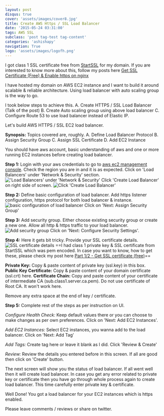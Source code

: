 ```yaml
---
layout: post
disqus: true
cover: 'assets/images/cover8.jpg'
title: Create AWS Https / SSL Load Balancer
date: '2015-05-24 03:31:00'
tags: AWS SSL
subclass: 'post tag-test tag-content'
categories: 'ashishapy'
navigation: True
logo: 'assets/images/logofh.png'
---
```


I got class 1 SSL certificate free from [StartSSL](https://www.startssl.com/) for my domain. 
If you are interested to know more about this, follow my posts here [Get SSL Certificate (Free) & Enable https on nginx](http://bit.ly/1L6XePf)

I have hosted my domain on AWS EC2 instance and I want to build it around scalable & reliable architecture. Using load balancer with auto scaling group is the way to go.

I took below steps to achieve this.
A. Create HTTPS / SSL Load Balancer (Talk of the post)
B. Create Auto scaling group using above load balancer
C. Configure Route 53 to use load balancer instead of Elastic IP.

Let's build AWS HTTPS / SSL EC2 load balancer.

**Synopsis:**
Topics covered are, roughly.
A. Define Load Balancer Protocol
B. Assign Security Group
C. Assign SSL Certificate
D. Add EC2 Instance

You should have aws account, basic understanding of aws and one or more running EC2 instances before creating load balancer.

**Step 1:**
Login with your aws credentials to go to [aws ec2 management console](https://ap-southeast-1.console.aws.amazon.com/ec2/v2/home).
Check the region you are in and it is as expected.
Click on 'Load Balancers' under 'Network & Security' section.
!['Load Balancers' under 'Network & Security'](//cdn.ashishapy.com/2015/May/1elb-1432444010267.jpg)
Click 'Create Load Balancer' on right side of screen.
![Click 'Create Load Balancer'](//cdn.ashishapy.com/2015/May/2elb-1432444285176.jpg)

**Step 2:**
Define basic configuration of load balancer.
Add https listener configuration, https protocol for both load balancer & instance.
![basic configuration of load balancer](//cdn.ashishapy.com/2015/May/3elb-1432444641729.jpg)
Click on 'Next: Assign Security Group'

**Step 3:**
Add security group. Either choose existing security group or create a new one. Allow all http & https traffic to your load balancer.
![Add security group](//cdn.ashishapy.com/2015/May/4elb-1432446047203.jpg)
Click on 'Next: Configure Security Settings'.

**Step 4:**
Here it gets bit tricky. Provide your SSL certificate details.
![SSL certificate details](//cdn.ashishapy.com/2015/May/5elb-1432446553171.jpg)
==I had class 1 private key & SSL certificate from StartSSL which was pem encoded. In case you want to know, how to get these, please check my post here [Part 1/2 - Get SSL certificate (free)](https://blog.ashishapy.com/part-12-get-ssl-certificate-free/)==

**Private Key:** 
Copy & paste content of private key (ssl.key) in this box.
**Public Key Certificate:** 
Copy & paste content of your domain certificate (ssl.crt) here.
**Certificate Chain:**
Copy and paste content of your certificate of intermediate CA (sub.class1.server.ca.pem). Do not use certificate of Root CA. It won't work here.

Remove any extra space at the end of key / certificate. 

**Step 5:**
Complete rest of the steps as per instruction on UI.

*Configure Health Check:* 
 Keep default values there or you can choose to make changes as per own preferences. Click on 'Next: Add EC2 Instances'.

*Add EC2 Instances:*
Select EC2 instances, you wanna add to the load balancer. Click on 'Next: Add Tag'

*Add Tags:*
Create tag here or leave it blank as I did. Click 'Review & Create'

*Review:*
Review the details you entered before in this screen. If all are good then click on 'Create' button.

The next screen will show you the status of load balancer. If all went well then it will create load balancer. In case you get any error related to private key or certificate then you have go through whole process again to create load balancer. This time carefully enter private key & certificate.

Well Done! You got a load balancer for your EC2 instances which is https enabled.

Please leave comments / reviews or share on twitter.

